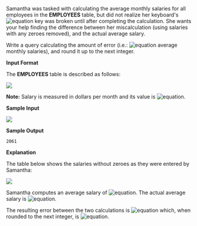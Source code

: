 Samantha was tasked with calculating the average monthly salaries for all employees in the __EMPLOYEES__ table, but did not realize her keyboard's ![equation](https://latex.codecogs.com/svg.latex?\inline&space;0) key was broken until after completing the calculation. She wants your help finding the difference between her miscalculation (using salaries with any zeroes removed), and the actual average salary.

Write a query calculating the amount of error (i.e.: ![equation](https://latex.codecogs.com/svg.latex?\inline&space;actual&space;-&space;miscalculated) average monthly salaries), and round it up to the next integer.

__Input Format__

The __EMPLOYEES__ table is described as follows:

![](https://github.com/avtomato/HackerRank/blob/master/SQL/img/1443817108-adc2235c81-1.png)

__Note:__ Salary is measured in dollars per month and its value is ![equation](https://latex.codecogs.com/svg.latex?\inline&space;<&space;10^5).

__Sample Input__

![](https://github.com/avtomato/HackerRank/blob/master/SQL/img/1443817161-299cc6eb7f-2.png)

__Sample Output__
```commandline
2061
```
__Explanation__

The table below shows the salaries without zeroes as they were entered by Samantha:

![](https://github.com/avtomato/HackerRank/blob/master/SQL/img/1443817229-eb00d44a3b-3.png)

Samantha computes an average salary of ![equation](https://latex.codecogs.com/svg.latex?\inline&space;98,00). The actual average salary is ![equation](https://latex.codecogs.com/svg.latex?\inline&space;2159,00).

The resulting error between the two calculations is ![equation](https://latex.codecogs.com/svg.latex?\inline&space;2159.00&space;-&space;98.00&space;=&space;2061.00) which, when rounded to the next integer, is ![equation](https://latex.codecogs.com/svg.latex?\inline&space;2061).
